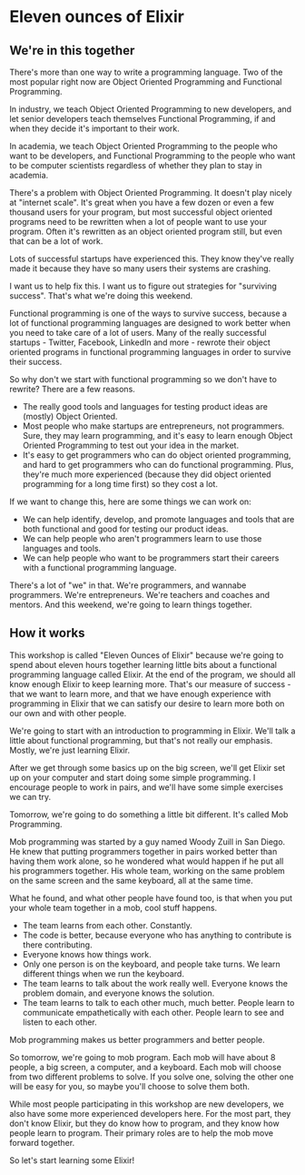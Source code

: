 # Eleven ounces of Elixir

## We're in this together

There's more than one way to write a programming language. Two of the most popular right now are Object Oriented Programming and Functional Programming.

In industry, we teach Object Oriented Programming to new developers, and let senior developers teach themselves Functional Programming, if and when they decide it's important to their work.

In academia, we teach Object Oriented Programming to the people who want to be developers, and Functional Programming to the people who want to be computer scientists regardless of whether they plan to stay in academia.

There's a problem with Object Oriented Programming. It doesn't play nicely at "internet scale". It's great when you have a few dozen or even a few thousand users for your program, but most successful object oriented programs need to be rewritten when a lot of people want to use your program. Often it's rewritten as an object oriented program still, but even that can be a lot of work.

Lots of successful startups have experienced this. They know they've really made it because they have so many users their systems are crashing.

I want us to help fix this. I want us to figure out strategies for "surviving success". That's what we're doing this weekend.

Functional programming is one of the ways to survive success, because a lot of functional programming languages are designed to work better when you need to take care of a lot of users. Many of the really successful startups - Twitter, Facebook, LinkedIn and more - rewrote their object oriented programs in functional programming languages in order to survive their success.

So why don't we start with functional programming so we don't have to rewrite? There are a few reasons.

* The really good tools and languages for testing product ideas are (mostly) Object Oriented.
* Most people who make startups are entrepreneurs, not programmers. Sure, they may learn programming, and it's easy to learn enough Object Oriented Programming to test out your idea in the market.
* It's easy to get programmers who can do object oriented programming, and hard to get programmers who can do functional programming. Plus, they're much more experienced (because they did object oriented programming for a long time first) so they cost a lot.

If we want to change this, here are some things we can work on:

* We can help identify, develop, and promote languages and tools that are both functional and good for testing our product ideas.
* We can help people who aren't programmers learn to use those languages and tools.
* We can help people who want to be programmers start their careers with a functional programming language.

There's a lot of "we" in that. We're programmers, and wannabe programmers. We're entrepreneurs. We're teachers and coaches and mentors. And this weekend, we're going to learn things together.

## How it works

This workshop is called "Eleven Ounces of Elixir" because we're going to spend about eleven hours together learning little bits about a functional programming language called Elixir. At the end of the program, we should all know enough Elixir to keep learning more. That's our measure of success - that we want to learn more, and that we have enough experience with programming in Elixir that we can satisfy our desire to learn more both on our own and with other people.

We're going to start with an introduction to programming in Elixir. We'll talk a little about functional programming, but that's not really our emphasis. Mostly, we're just learning Elixir.

After we get through some basics up on the big screen, we'll get Elixir set up on your computer and start doing some simple programming. I encourage people to work in pairs, and we'll have some simple exercises we can try.

Tomorrow, we're going to do something a little bit different. It's called Mob Programming.

Mob programming was started by a guy named Woody Zuill in San Diego. He knew that putting programmers together in pairs worked better than having them work alone, so he wondered what would happen if he put all his programmers together. His whole team, working on the same problem on the same screen and the same keyboard, all at the same time.

What he found, and what other people have found too, is that when you put your whole team together in a mob, cool stuff happens.

* The team learns from each other. Constantly.
* The code is better, because everyone who has anything to contribute is there contributing.
* Everyone knows how things work.
* Only one person is on the keyboard, and people take turns. We learn different things when we run the keyboard.
* The team learns to talk about the work really well. Everyone knows the problem domain, and everyone knows the solution.
* The team learns to talk to each other much, much better. People learn to communicate empathetically with each other. People learn to see and listen to each other.

Mob programming makes us better programmers and better people.

So tomorrow, we're going to mob program. Each mob will have about 8 people, a big screen, a computer, and a keyboard. Each mob will choose from two different problems to solve. If you solve one, solving the other one will be easy for you, so maybe you'll choose to solve them both.

While most people participating in this workshop are new developers, we also have some more experienced developers here. For the most part, they don't know Elixir, but they do know how to program, and they know how people learn to program. Their primary roles are to help the mob move forward together.

So let's start learning some Elixir!


